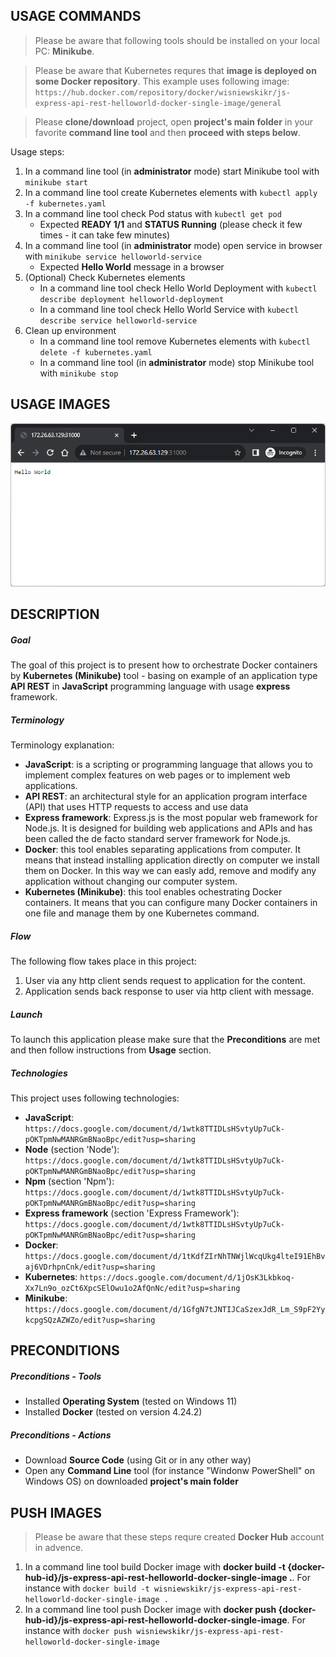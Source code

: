 USAGE COMMANDS
--------------

> Please be aware that following tools should be installed on your local PC: **Minikube**.

> Please be aware that Kubernetes requres that **image is deployed on some Docker repository**. This example uses following image: `https://hub.docker.com/repository/docker/wisniewskikr/js-express-api-rest-helloworld-docker-single-image/general` 

> Please **clone/download** project, open **project's main folder** in your favorite **command line tool** and then **proceed with steps below**. 

Usage steps:
1. In a command line tool (in **administrator** mode) start Minikube tool with `minikube start`
1. In a command line tool create Kubernetes elements with `kubectl apply -f kubernetes.yaml`
1. In a command line tool check Pod status with `kubectl get pod`
   * Expected **READY 1/1** and **STATUS Running** (please check it few times - it can take few minutes) 
1. In a command line tool (in **administrator** mode) open service in browser with `minikube service helloworld-service`
   * Expected **Hello World** message in a browser
1. (Optional) Check Kubernetes elements
     * In a command line tool check Hello World Deployment with `kubectl describe deployment helloworld-deployment`
     * In a command line tool check Hello World Service with `kubectl describe service helloworld-service`
1. Clean up environment 
     * In a command line tool remove Kubernetes elements with `kubectl delete -f kubernetes.yaml`
     * In a command line tool (in **administrator** mode) stop Minikube tool with `minikube stop`


USAGE IMAGES
------------

![My Image](readme-images/image-01.png)


DESCRIPTION
-----------

##### Goal
The goal of this project is to present how to orchestrate Docker containers by **Kubernetes (Minikube)** tool - basing on example of an application type **API REST** in **JavaScript** programming language with usage **express** framework.

##### Terminology
Terminology explanation:
* **JavaScript**: is a scripting or programming language that allows you to implement complex features on web pages or to implement web applications.
* **API REST**: an architectural style for an application program interface (API) that uses HTTP requests to access and use data
* **Express framework**: Express.js is the most popular web framework for Node.js. It is designed for building web applications and APIs and has been called the de facto standard server framework for Node.js.
* **Docker**: this tool enables separating applications from computer. It means that instead installing application directly on computer we install them on Docker. In this way we can easly add, remove and modify any application without changing our computer system.
* **Kubernetes (Minikube)**: this tool enables ochestrating Docker containers. It means that you can configure many Docker containers in one file and manage them by one Kubernetes command.

##### Flow
The following flow takes place in this project:
1. User via any http client sends request to application for the content.
1. Application sends back response to user via http client with message.

##### Launch
To launch this application please make sure that the **Preconditions** are met and then follow instructions from **Usage** section.

##### Technologies
This project uses following technologies:
* **JavaScript**: `https://docs.google.com/document/d/1wtk8TTIDLsHSvtyUp7uCk-pOKTpmNwMANRGmBNaoBpc/edit?usp=sharing`
* **Node** (section 'Node'): `https://docs.google.com/document/d/1wtk8TTIDLsHSvtyUp7uCk-pOKTpmNwMANRGmBNaoBpc/edit?usp=sharing`
* **Npm** (section 'Npm'): `https://docs.google.com/document/d/1wtk8TTIDLsHSvtyUp7uCk-pOKTpmNwMANRGmBNaoBpc/edit?usp=sharing`
* **Express framework** (section 'Express Framework'): `https://docs.google.com/document/d/1wtk8TTIDLsHSvtyUp7uCk-pOKTpmNwMANRGmBNaoBpc/edit?usp=sharing`
* **Docker**: `https://docs.google.com/document/d/1tKdfZIrNhTNWjlWcqUkg4lteI91EhBvaj6VDrhpnCnk/edit?usp=sharing`
* **Kubernetes**: `https://docs.google.com/document/d/1jOsK3Lkbkoq-Xx7Ln9o_ozCt6XpcSElOwu1o2AfQnNc/edit?usp=sharing`
* **Minikube**: `https://docs.google.com/document/d/1GfgN7tJNTIJCaSzexJdR_Lm_S9pF2YykcpgSQzAZWZo/edit?usp=sharing`


PRECONDITIONS
-------------

##### Preconditions - Tools
* Installed **Operating System** (tested on Windows 11)
* Installed **Docker** (tested on version 4.24.2)

##### Preconditions - Actions
* Download **Source Code** (using Git or in any other way) 
* Open any **Command Line** tool (for instance "Windonw PowerShell" on Windows OS) on downloaded **project's main folder**


PUSH IMAGES
-----------

> Please be aware that these steps requre created **Docker Hub** account in advence.

1. In a command line tool build Docker image with **docker build -t {docker-hub-id}/js-express-api-rest-helloworld-docker-single-image .**. For instance with `docker build -t wisniewskikr/js-express-api-rest-helloworld-docker-single-image .`
1. In a command line tool push Docker image with **docker push {docker-hub-id}/js-express-api-rest-helloworld-docker-single-image**. For instance with `docker push wisniewskikr/js-express-api-rest-helloworld-docker-single-image`